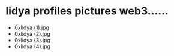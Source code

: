 # lidya profiles pictures web3......
- 0xlidya (1).jpg
- 0xlidya (2).jpg
- 0xlidya (3).jpg
- 0xlidya (4).jpg
